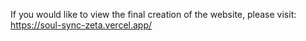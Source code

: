 If you would like to view the final creation of the website, please visit: https://soul-sync-zeta.vercel.app/
